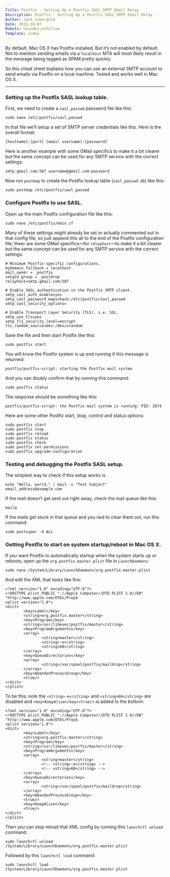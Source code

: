 ```yaml
---
Title: Postfix - Setting Up a Postfix SASL SMTP Email Relay
Description: Postfix - Setting Up a Postfix SASL SMTP Email Relay
Author: Jack Szwergold
Date: 2015-10-07
Robots: noindex,nofollow
Template: index
---
```


By default, Mac OS X has Postfix installed. But it’s not enabled by default. Not to mention sending emails via a `localhost` MTA will most likely result in the message being tagged as SPAM pretty quickly.

So this cheat sheet explains how you can use an external SMTP account to send emails via Postfix on a local machine. Tested and works well in Mac OS X.

***

### Setting up the Postfix SASL lookup table.

First, we need to create a `sasl_passwd` password file like this:

    sudo nano /etc/postfix/sasl_passwd

In that file we’ll setup a set of SMTP server credentials like this. Here is the overall format:

    [hostname]:[port] [email username]:[password]

Here is another example with some GMail specifics to make it a bit clearer but the same concept can be used for any SMTP service with the correct settings:

    smtp.gmail.com:587 username@gmail.com:password

Now run `postmap` to create the Postfix lookup table (`sasl_passwd.db`) like this:

	sudo postmap /etc/postfix/sasl_passwd

### Configure Postfix to use SASL.

Open up the main Postfix configuration file like this:

	sudo nano /etc/postfix/main.cf

Many of these settings might already be set or actually commented out in that config file, so just append this all to the end of the Postfix configuration file; theer are some GMail specifics—for `relayhost`—to make it a bit clearer but the same concept can be used for any SMTP service with the correct settings:

	# Minimum Postfix-specific configurations.
	mydomain_fallback = localhost
	mail_owner = _postfix
	setgid_group = _postdrop
	relayhost=smtp.gmail.com:587
	
	# Enable SASL authentication in the Postfix SMTP client.
	smtp_sasl_auth_enable=yes
	smtp_sasl_password_maps=hash:/etc/postfix/sasl_passwd
	smtp_sasl_security_options=
	
	# Enable Transport Layer Security (TLS), i.e. SSL.
	smtp_use_tls=yes
	smtp_tls_security_level=encrypt
	tls_random_source=dev:/dev/urandom

Save the file and then start Postfix like this:

	sudo postfix start

You will know the Postfix system is up and running if this message is returned:

    postfix/postfix-script: starting the Postfix mail system

And you can doubly confirm that by running this command:

    sudo postfix status

The response should be something like this:

    postfix/postfix-script: the Postfix mail system is running: PID: 2874

Here are some other Postfix start, stop, control and status options:

	sudo postfix start
	sudo postfix stop
	sudo postfix reload
	sudo postfix status
	sudo postfix check
	sudo postfix set-permissions
	sudo postfix upgrade-configuration

### Testing and debugging the Postfix SASL setup.

The simplest way to check if this setup works is

	echo "Hello, world." | mail -s "Test Subject" email_address@example.com

If the mail doesn’t get sent out right away, check the mail queue like this:

	mailq

If the mails get stuck in that queue and you ned to clear them out, run this command:

	sudo postsuper -d ALL

### Getting Postfix to start on system startup/reboot in Mac OS X.

If you want Postfix to automatically startup when the system starts up or reboots, open up the `org.postfix.master.plist` file in `LaunchDaemons`:

    sudo nano /System/Library/LaunchDaemons/org.postfix.master.plist

And edit the XML that looks like this:

	<?xml version="1.0" encoding="UTF-8"?>
	<!DOCTYPE plist PUBLIC "-//Apple Computer//DTD PLIST 1.0//EN" "http://www.apple.com/DTDs/Prop$
	<plist version="1.0">
	<dict>
	        <key>Label</key>
	        <string>org.postfix.master</string>
	        <key>Program</key>
	        <string>/usr/libexec/postfix/master</string>
	        <key>ProgramArguments</key>
	        <array>
	                <string>master</string>
	                <string>-e</string>
	                <string>60</string>
	        </array>
	        <key>QueueDirectories</key>
	        <array>
	                <string>/var/spool/postfix/maildrop</string>
	        </array>
	        <key>AbandonProcessGroup</key>
	        <true/>
	</dict>
	</plist>

To be this; note the `<string>-e</string>` and `<string>60</string>` are disabled and `<key>KeepAlive</key><true/>` is added to the bottom:

	<?xml version="1.0" encoding="UTF-8"?>
	<!DOCTYPE plist PUBLIC "-//Apple Computer//DTD PLIST 1.0//EN" "http://www.apple.com/DTDs/Prop$
	<plist version="1.0">
	<dict>
	        <key>Label</key>
	        <string>org.postfix.master</string>
	        <key>Program</key>
	        <string>/usr/libexec/postfix/master</string>
	        <key>ProgramArguments</key>
	        <array>
	                <string>master</string>
	                <!-- <string>-e</string> -->
	                <!-- <string>60</string> -->
	        </array>
	        <key>QueueDirectories</key>
	        <array>
	                <string>/var/spool/postfix/maildrop</string>
	        </array>
	        <key>AbandonProcessGroup</key>
	        <true/>
	        <key>KeepAlive</key>
	        <true/>
	</dict>
	</plist>

Then you can stop reload that XML config by running this `launchctl unload` command:

	sudo launchctl unload /System/Library/LaunchDaemons/org.postfix.master.plist

Followed by this `launchctl load` command:

	sudo launchctl load /System/Library/LaunchDaemons/org.postfix.master.plist
